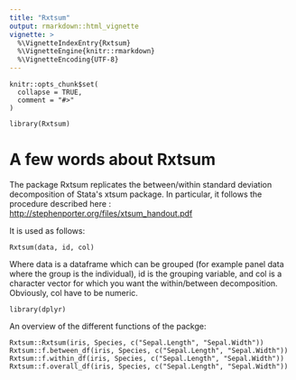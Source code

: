```yaml
---
title: "Rxtsum"
output: rmarkdown::html_vignette
vignette: >
  %\VignetteIndexEntry{Rxtsum}
  %\VignetteEngine{knitr::rmarkdown}
  %\VignetteEncoding{UTF-8}
---
```


```{r, include = FALSE}
knitr::opts_chunk$set(
  collapse = TRUE,
  comment = "#>"
)
```

```{r setup}
library(Rxtsum)
```

# A few words about Rxtsum

The package Rxtsum replicates the between/within standard deviation decomposition of Stata's xtsum package. In particular, it follows the procedure described here : http://stephenporter.org/files/xtsum_handout.pdf

It is used as follows:
```
Rxtsum(data, id, col)
```
Where data is a dataframe which can be grouped (for example panel data where the group is the individual), id is the grouping variable, and col is a character vector for which you want the within/between decomposition. Obviously, col have to be numeric.

```{r, warning = FALSE}
library(dplyr)
```

An overview of the different functions of the packge:
```{r, include = TRUE}
Rxtsum::Rxtsum(iris, Species, c("Sepal.Length", "Sepal.Width"))
Rxtsum::f.between_df(iris, Species, c("Sepal.Length", "Sepal.Width"))
Rxtsum::f.within_df(iris, Species, c("Sepal.Length", "Sepal.Width"))
Rxtsum::f.overall_df(iris, Species, c("Sepal.Length", "Sepal.Width"))
```



